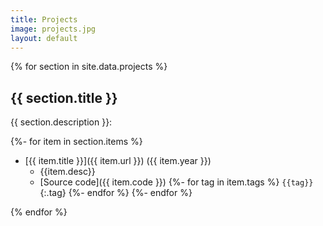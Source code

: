 ```yaml
---
title: Projects
image: projects.jpg
layout: default
---
```


{% for section in site.data.projects %}

## {{ section.title }}

{{ section.description }}:

{%- for item in section.items %}
- [{{ item.title }}]({{ item.url }}) ({{ item.year }})
  - {{item.desc}}
  - [Source code]({{ item.code }}) {%- for tag in item.tags %} `{{tag}}`{:.tag} {%- endfor %}
{%- endfor %}

{% endfor %}
